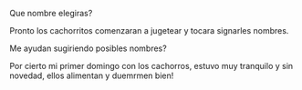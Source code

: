 Que nombre elegiras?

Pronto los cachorritos comenzaran a jugetear y tocara signarles nombres. 

Me ayudan sugiriendo posibles nombres?

Por cierto mi primer domingo con los cachorros, estuvo muy tranquilo y sin novedad, ellos alimentan y duemrmen bien!